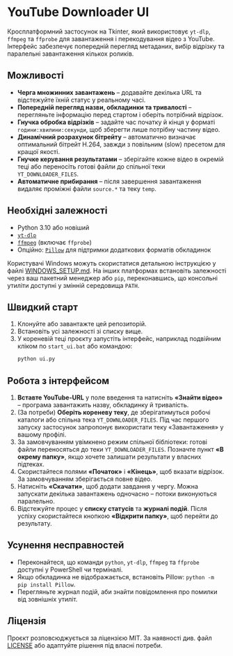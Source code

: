 # YouTube Downloader UI

Кросплатформний застосунок на Tkinter, який використовує `yt-dlp`, `ffmpeg` та `ffprobe` для завантаження і перекодування відео з YouTube. Інтерфейс забезпечує попередній перегляд метаданих, вибір відрізку та паралельні завантаження кількох роликів.

## Можливості
- **Черга множинних завантажень** – додавайте декілька URL та відстежуйте їхній статус у реальному часі.
- **Попередній перегляд назви, обкладинки та тривалості** – перегляньте інформацію перед стартом і оберіть потрібний відрізок.
- **Гнучка обробка відрізків** – задайте час початку й кінця у форматі `години:хвилини:секунди`, щоб зберегти лише потрібну частину відео.
- **Динамічний розрахунок бітрейту** – автоматично визначає оптимальний бітрейт H.264, завжди з повільним (slow) пресетом для кращої якості.
- **Гнучке керування результатами** – зберігайте кожне відео в окремій теці або переносіть готові файли до спільної теки `YT_DOWNLOADER_FILES`.
- **Автоматичне прибирання** – після завершення завантаження видаляє проміжні файли `source.*` та теку `temp`.

## Необхідні залежності
- Python 3.10 або новіший
- [`yt-dlp`](https://github.com/yt-dlp/yt-dlp)
- [`ffmpeg`](https://ffmpeg.org/) (включає `ffprobe`)
- Опційно: [`Pillow`](https://python-pillow.org/) для підтримки додаткових форматів обкладинок

Користувачі Windows можуть скористатися детальною інструкцією у файлі [WINDOWS_SETUP.md](WINDOWS_SETUP.md). На інших платформах встановіть залежності через ваш пакетний менеджер або `pip`, переконавшись, що консольні утиліти доступні у змінній середовища `PATH`.

## Швидкий старт
1. Клонуйте або завантажте цей репозиторій.
2. Встановіть усі залежності зі списку вище.
3. У кореневій теці проєкту запустіть інтерфейс, наприклад подвійним кліком по `start_ui.bat` або командою:
   ```bash
   python ui.py
   ```

## Робота з інтерфейсом
1. **Вставте YouTube-URL** у поле введення та натисніть **«Знайти відео»** – програма завантажить назву, обкладинку й тривалість.
2. (За потреби) **Оберіть кореневу теку**, де зберігатимуться робочі каталоги або спільна тека `YT_DOWNLOADER_FILES`. Під час першого запуску застосунок запропонує використати теку «Завантаження» у вашому профілі.
3. За замовчуванням увімкнено режим спільної бібліотеки: готові файли переносяться до теки `YT_DOWNLOADER_FILES`. Позначте пункт **«В окрему папку»**, якщо хочете залишати результати у власних підтеках.
4. Скористайтеся полями **«Початок»** і **«Кінець»**, щоб вказати відрізок. За замовчуванням зберігається повне відео.
5. Натисніть **«Скачати»**, щоб додати завдання у чергу. Можна запускати декілька завантажень одночасно – потоки виконуються паралельно.
6. Відстежуйте процес у **списку статусів** та **журналі подій**. Після успіху скористайтеся кнопкою **«Відкрити папку»**, щоб перейти до результату.

## Усунення несправностей
- Переконайтеся, що команди `python`, `yt-dlp`, `ffmpeg` та `ffprobe` доступні у PowerShell чи терміналі.
- Якщо обкладинка не відображається, встановіть Pillow: `python -m pip install Pillow`.
- Перегляньте журнал подій, аби знайти повідомлення про помилки від зовнішніх утиліт.

## Ліцензія
Проєкт розповсюджується за ліцензією MIT. За наявності див. файл [LICENSE](LICENSE) або адаптуйте рішення під власні потреби.
